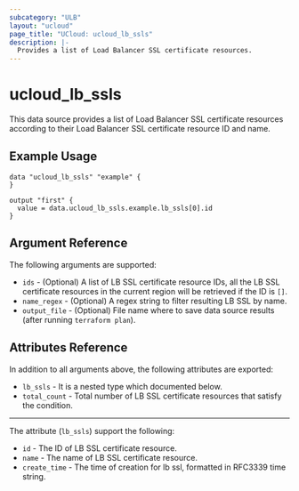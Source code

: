 ```yaml
---
subcategory: "ULB"
layout: "ucloud"
page_title: "UCloud: ucloud_lb_ssls"
description: |-
  Provides a list of Load Balancer SSL certificate resources.
---
```


# ucloud_lb_ssls

This data source provides a list of Load Balancer SSL certificate resources according to their Load Balancer SSL certificate resource ID and name.

## Example Usage

```hcl
data "ucloud_lb_ssls" "example" {
}

output "first" {
  value = data.ucloud_lb_ssls.example.lb_ssls[0].id
}
```

## Argument Reference

The following arguments are supported:

* `ids` - (Optional) A list of LB SSL certificate resource IDs, all the LB SSL certificate resources in the current region will be retrieved if the ID is `[]`.
* `name_regex` - (Optional) A regex string to filter resulting LB SSL by name.
* `output_file` - (Optional) File name where to save data source results (after running `terraform plan`).

## Attributes Reference

In addition to all arguments above, the following attributes are exported:

* `lb_ssls` - It is a nested type which documented below.
* `total_count` - Total number of LB SSL certificate resources that satisfy the condition.

- - -

The attribute (`lb_ssls`) support the following:

* `id` - The ID of LB SSL certificate resource.
* `name` - The name of LB SSL certificate resource.
* `create_time` - The time of creation for lb ssl, formatted in RFC3339 time string.